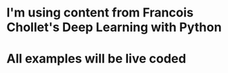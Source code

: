 # I'm using content from Francois Chollet's Deep Learning with Python
# All examples will be live coded


